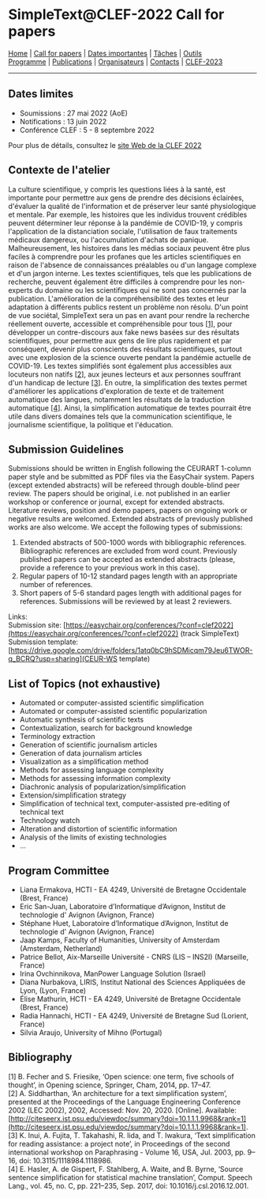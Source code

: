 # SimpleText@CLEF-2022 Call for papers

[Home](./) | [Call for papers](./CFP) | [Dates importantes](./dates) | [Tâches](./tasks)  | [Outils](./tools)  
[Programme](./program) | [Publications](./publications) | [Organisateurs](./organisers) | [Contacts](./contact) | [CLEF-2023](https://simpletext-project.com/2023/clef)

---

## Dates limites

* Soumissions : 27 mai 2022 (AoE)  
* Notifications : 13 juin 2022  
* Conférence CLEF : 5 - 8 septembre 2022  

Pour plus de détails, consultez le [site Web de la CLEF 2022](https://clef2022.clef-initiative.eu/index.php)

## Contexte de l'atelier
La culture scientifique, y compris les questions liées à la santé, est importante pour permettre aux gens de prendre des décisions éclairées, d'évaluer la qualité de l'information et de préserver leur santé physiologique et mentale. Par exemple, les histoires que les individus trouvent crédibles peuvent déterminer leur réponse à la pandémie de COVID-19, y compris l'application de la distanciation sociale, l'utilisation de faux traitements médicaux dangereux, ou l'accumulation d'achats de panique. Malheureusement, les histoires dans les médias sociaux peuvent être plus faciles à comprendre pour les profanes que les articles scientifiques en raison de l'absence de connaissances préalables ou d'un langage complexe et d'un jargon interne. Les textes scientifiques, tels que les publications de recherche, peuvent également être difficiles à comprendre pour les non-experts du domaine ou les scientifiques qui ne sont pas concernés par la publication. L'amélioration de la compréhensibilité des textes et leur adaptation à différents publics restent un problème non résolu. D'un point de vue sociétal, SimpleText sera un pas en avant pour rendre la recherche réellement ouverte, accessible et compréhensible pour tous [[1]](#bibliographie), pour développer un contre-discours aux fake news basées sur des résultats scientifiques, pour permettre aux gens de lire plus rapidement et par conséquent, devenir plus conscients des résultats scientifiques, surtout avec une explosion de la science ouverte pendant la pandémie actuelle de COVID-19. Les textes simplifiés sont également plus accessibles aux locuteurs non natifs [[2]](#bibliographie), aux jeunes lecteurs et aux personnes souffrant d'un handicap de lecture [[3]](#bibliographie). En outre, la simplification des textes permet d'améliorer les applications d'exploration de texte et de traitement automatique des langues, notamment les résultats de la traduction automatique [[4]](#bibliographie). Ainsi, la simplification automatique de textes pourrait être utile dans divers domaines tels que la communication scientifique, le journalisme scientifique, la politique et l'éducation.

## Submission Guidelines
Submissions should be written in English following the CEURART 1-column paper style and be submitted as PDF files via the EasyChair system. Papers (except extended abstracts) will be refereed through double-blind peer review. The papers should be original, i.e. not published in an earlier workshop or conference or journal, except for extended abstracts. Literature reviews, position and demo papers, papers on ongoing work or negative results are welcomed. Extended abstracts of previously published works are also welcome. We accept the following types of submissions:  

1. Extended abstracts of 500-1000 words with bibliographic references. Bibliographic references are excluded from word count. Previously published papers can be accepted as extended abstracts (please, provide a reference to your previous work in this case).
2. Regular papers of 10-12 standard pages length with an appropriate number of references.
3. Short papers of 5-6 standard pages length with additional pages for references.
Submissions will be reviewed by at least 2 reviewers.

Links:  
Submission site: [https://easychair.org/conferences/?conf=clef2022](https://easychair.org/conferences/?conf=clef2022) (track SimpleText)
Submission template: [https://drive.google.com/drive/folders/1atq0bC9hSDMicqm79Jeu6TWOR-q_BCRQ?usp=sharing](CEUR-WS template)

## List of Topics (not exhaustive)
* Automated or computer-assisted scientific simplification
* Automated or computer-assisted scientific popularization
* Automatic synthesis of scientific texts
* Contextualization, search for background knowledge
* Terminology extraction
* Generation of scientific journalism articles
* Generation of data journalism articles
* Visualization as a simplification method
* Methods for assessing language complexity
* Methods for assessing information complexity
* Diachronic analysis of popularization/simplification
* Extension/simplification strategy
* Simplification of technical text, computer-assisted pre-editing of technical text
* Technology watch
* Alteration and distortion of scientific information
* Analysis of the limits of existing technologies
* ...

## Program Committee
* Liana Ermakova, HCTI - EA 4249, Université de Bretagne Occidentale (Brest, France)
* Eric San-Juan, Laboratoire d’Informatique d’Avignon, Institut de technologie d' Avignon (Avignon, France)
* Stéphane Huet, Laboratoire d’Informatique d’Avignon, Institut de technologie d' Avignon (Avignon, France)
* Jaap Kamps, Faculty of Humanities, University of Amsterdam (Amsterdam, Netherland)
* Patrice Bellot, Aix-Marseille Université - CNRS (LIS – INS2I) (Marseille, France)
* Irina Ovchinnikova, ManPower Language Solution (Israel)
* Diana Nurbakova, LIRIS, Institut National des Sciences Appliquées de Lyon, (Lyon, France)
* Élise Mathurin, HCTI - EA 4249, Université de Bretagne Occidentale (Brest, France)
* Radia Hannachi, HCTI - EA 4249, Université de Bretagne Sud (Lorient, France)
* Silvia Araujo, University of Mihno (Portugal)

## Bibliography
[1] B. Fecher and S. Friesike, ‘Open science: one term, five schools of thought’, in Opening science, Springer, Cham, 2014, pp. 17–47.  
[2] A. Siddharthan, ‘An architecture for a text simplification system’, presented at the Proceedings of the Language Engineering Conference 2002 (LEC 2002), 2002, Accessed: Nov. 20, 2020. [Online]. Available: [http://citeseerx.ist.psu.edu/viewdoc/summary?doi=10.1.1.1.9968&rank=1](http://citeseerx.ist.psu.edu/viewdoc/summary?doi=10.1.1.1.9968&rank=1).  
[3] K. Inui, A. Fujita, T. Takahashi, R. Iida, and T. Iwakura, ‘Text simplification for reading assistance: a project note’, in Proceedings of the second international workshop on Paraphrasing - Volume 16, USA, Jul. 2003, pp. 9–16, doi: 10.3115/1118984.1118986.  
[4] E. Hasler, A. de Gispert, F. Stahlberg, A. Waite, and B. Byrne, ‘Source sentence simplification for statistical machine translation’, Comput. Speech Lang., vol. 45, no. C, pp. 221–235, Sep. 2017, doi: 10.1016/j.csl.2016.12.001.
